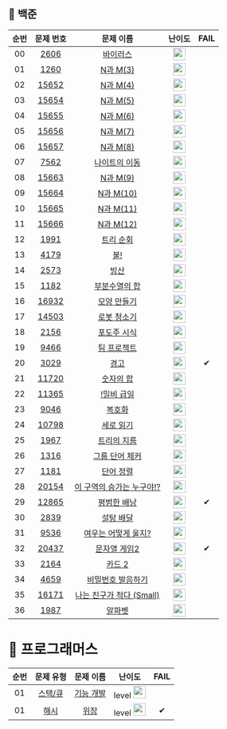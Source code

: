 ## 🚩 백준





|          순번          |        문제 번호         |        문제 이름         |         난이도          |         FAIL         |
| :-----: | :-----: | :-----: | :-----: | :-----: |
| 00 | <a href="https://www.acmicpc.net/problem/2606" target="_blank">2606</a> | [바이러스](algorithm/4월/4월-5일) |<img height="25px" width="25px" src="https://static.solved.ac/tier_small/8.svg"/>||
| 01 | <a href="https://www.acmicpc.net/problem/15651" target="_blank">1260</a> | [N과 M(3)](algorithm/6월/6월-30일) | <img height="25px" width="25px" src="https://static.solved.ac/tier_small/8.svg"/> |  |
|  02  | <a href="https://www.acmicpc.net/problem/15652" target="_blank">15652</a> | [N과 M(4)](algorithm/7월/7월-2일) | <img height="25px" width="25px" src="https://static.solved.ac/tier_small/8.svg"/> |  |
| 03 | <a href="acmicpc.net/problem/15654" target="_blank">15654</a> | [N과 M(5)](algorithm/7월/7월-3일) | <img height="25px" width="25px" src="https://static.solved.ac/tier_small/8.svg"/> |  |
|  04  | <a href="https://www.acmicpc.net/problem/15655" target="_blank">15655</a> | [N과 M(6)](algorithm/7월/7월-3일) | <img height="25px" width="25px" src="https://static.solved.ac/tier_small/8.svg"/> |  |
| 05 | <a href="https://www.acmicpc.net/problem/15656" target="_blank">15656</a> | [N과 M(7)](algorithm/7월/7월-3일) | <img height="25px" width="25px" src="https://static.solved.ac/tier_small/8.svg"/> |  |
| 06 | <a href="https://www.acmicpc.net/problem/15657" target="_blank">15657</a> | [N과 M(8)](algorithm/7월/7월-3일) | <img height="25px" width="25px" src="https://static.solved.ac/tier_small/8.svg"/> |  |
| 07 | <a href="https://www.acmicpc.net/problem/7562" target="_blank">7562</a> | [나이트의 이동](algorithm/7월/7월-5일) | <img height="25px" width="25px" src="https://static.solved.ac/tier_small/9.svg"/> |  |
| 08 | <a href="https://www.acmicpc.net/problem/15663" target="_blank">15663</a> | [N과 M(9)](algorithm/7월/7월-6일) | <img height="25px" width="25px" src="https://static.solved.ac/tier_small/9.svg"/> |  |
| 09 | <a href="https://www.acmicpc.net/problem/15664" target="_blank">15664</a> | [N과 M(10)](algorithm/7월/7월-7일) | <img height="25px" width="25px" src="https://static.solved.ac/tier_small/9.svg"/> |  |
| 10 | <a href="https://www.acmicpc.net/problem/15665" target="_blank">15665</a> | [N과 M(11)](algorithm/7월/7월-7일) | <img height="25px" width="25px" src="https://static.solved.ac/tier_small/9.svg"/> |  |
| 11 | <a href="https://www.acmicpc.net/problem/15666" target="_blank">15666</a> | [N과 M(12)](algorithm/7월/7월-7일) | <img height="25px" width="25px" src="https://static.solved.ac/tier_small/9.svg"/> |  |
| 12 | <a href="https://www.acmicpc.net/problem/1991" target="_blank">1991</a> | [트리 순회](algorithm/7월/7월-8일) | <img height="25px" width="25px" src="https://static.solved.ac/tier_small/10.svg"/> |  |
| 13 | <a href="https://www.acmicpc.net/problem/4179" target="_blank">4179</a> | [불!](algorithm/7월/7월-8일) | <img height="25px" width="25px" src="https://static.solved.ac/tier_small/12.svg"/> |  |
| 14 | <a href="https://www.acmicpc.net/problem/2573" target="_blank">2573</a> | [빙산](algorithm/7월/7월-9일) | <img height="25px" width="25px" src="https://static.solved.ac/tier_small/12.svg"/> |  |
| 15 | <a href="https://www.acmicpc.net/problem/1182" target="_blank">1182</a> | [부분수열의 합](algorithm/7월/7월-10일) | <img height="25px" width="25px" src="https://static.solved.ac/tier_small/9.svg"/> |  |
| 16 | <a href="https://www.acmicpc.net/problem/16932" target="_blank">16932</a> | [모양 만들기](algorithm/7월/7월-12일) | <img height="25px" width="25px" src="https://static.solved.ac/tier_small/12.svg"/> |  |
| 17 | <a href="https://www.acmicpc.net/problem/14503" target="_blank">14503</a> | [로봇 청소기](algorithm/7월/7월-13일) | <img height="25px" width="25px" src="https://static.solved.ac/tier_small/11.svg"/> |  |
| 18 | <a href="https://www.acmicpc.net/problem/2156" target="_blank">2156</a> | [포도주 시식](algorithm/7월/7월-14일) | <img height="25px" width="25px" src="https://static.solved.ac/tier_small/10.svg"/> |  |
| 19 | <a href="https://www.acmicpc.net/problem/9466" target="_blank">9466</a> | [팀 프로젝트](algorithm/7월/7월-16일) | <img height="25px" width="25px" src="https://static.solved.ac/tier_small/12.svg"/> |  |
| 20 | <a href="https://www.acmicpc.net/problem/3029" target="_blank">3029</a> | [경고](algorithm/7월/7월-17일) | <img height="25px" width="25px" src="https://static.solved.ac/tier_small/3.svg"/> | ✔ |
| 21 | <a href="https://www.acmicpc.net/problem/11720" target="_blank">11720</a> | [숫자의 합](algorithm/7월/7월-17일) | <img height="25px" width="25px" src="https://static.solved.ac/tier_small/4.svg"/> | |
| 22 | <a href="https://www.acmicpc.net/problem/11365" target="_blank">11365</a> | [!밀비 급일](algorithm/7월/7월-17일) | <img height="25px" width="25px" src="https://static.solved.ac/tier_small/4.svg"/> | |
| 23 | <a href="https://www.acmicpc.net/problem/9046" target="_blank">9046</a> | [복호화](algorithm/7월/7월-17일) | <img height="25px" width="25px" src="https://static.solved.ac/tier_small/4.svg"/> | |
| 24 | <a href="https://www.acmicpc.net/problem/10798" target="_blank">10798</a> | [세로 읽기](algorithm/7월/7월-17일) | <img height="25px" width="25px" src="https://static.solved.ac/tier_small/5.svg"/> | |
| 25 | <a href="https://www.acmicpc.net/problem/1967" target="_blank">1967</a> | [트리의 지름](algorithm/7월/7월-19일) | <img height="25px" width="25px" src="https://static.solved.ac/tier_small/12.svg"/> | |
| 26 | <a href="https://www.acmicpc.net/problem/1316" target="_blank">1316</a> | [그룹 단어 체커](algorithm/7월/7월-20일) | <img height="25px" width="25px" src="https://static.solved.ac/tier_small/6.svg"/> | |
| 27 | <a href="https://www.acmicpc.net/problem/1181" target="_blank">1181</a> | [단어 정렬](algorithm/7월/7월-20일) | <img height="25px" width="25px" src="https://static.solved.ac/tier_small/6.svg"/> | |
| 28 | <a href="https://www.acmicpc.net/problem/20154" target="_blank">20154</a> | [이 구역의 승가는 누구야!?](algorithm/7월/7월-21일) | <img height="25px" width="25px" src="https://static.solved.ac/tier_small/5.svg"/> | |
| 29 | <a href="https://www.acmicpc.net/problem/12865" target="_blank">12865</a> | [평범한 배낭](algorithm/7월/7월-21일) | <img height="25px" width="25px" src="https://static.solved.ac/tier_small/11.svg"/> | ✔ |
| 30 | <a href="https://www.acmicpc.net/problem/2839" target="_blank">2839</a> | [설탕 배달](algorithm/7월/7월-22일) | <img height="25px" width="25px" src="https://static.solved.ac/tier_small/5.svg"/> |  |
| 31 | <a href="https://www.acmicpc.net/problem/9536" target="_blank">9536</a> | [여우는 어떻게 울지?](algorithm/7월/7월-23일) | <img height="25px" width="25px" src="https://static.solved.ac/tier_small/6.svg"/> | |
| 32 | <a href="https://www.acmicpc.net/problem/20437" target="_blank">20437</a> | [문자열 게임2](algorithm/7월/7월-23일) | <img height="25px" width="25px" src="https://static.solved.ac/tier_small/11.svg"/> | ✔ |
| 33 | <a href="https://www.acmicpc.net/problem/2164" target="_blank">2164</a> | [카드 2](algorithm/7월/7월-27일) | <img height="25px" width="25px" src="https://static.solved.ac/tier_small/7.svg"/> |  |
| 34 | <a href="https://www.acmicpc.net/problem/4659" target="_blank">4659</a> | [비밀번호 발음하기](algorithm/7월/7월-28일) | <img height="25px" width="25px" src="https://static.solved.ac/tier_small/6.svg"/> | |
| 35 | <a href="https://www.acmicpc.net/problem/16171" target="_blank">16171</a> | [나는 친구가 적다 (Small)](algorithm/7월/7월-28일) | <img height="25px" width="25px" src="https://static.solved.ac/tier_small/6.svg"/> | |
| 36 | <a href="https://www.acmicpc.net/problem/1987" target="_blank">1987</a> | [알파벳](algorithm/7월/7월-30일) | <img height="25px" width="25px" src="https://static.solved.ac/tier_small/12.svg"/> | |



# 🚩 프로그래머스



| 순번 |                          문제 유형                           |              문제 이름              |                            난이도                            | FAIL |
| :--: | :----------------------------------------------------------: | :---------------------------------: | :----------------------------------------------------------: | :--: |
|  01  | <a href="https://programmers.co.kr/learn/courses/30/lessons/42586?language=python3" target="_blank">스택/큐</a> | [기능 개발](algorithm/7월/7월-26일) | level <img height="25px" width="25px" src="https://static.solved.ac/tier_small/9.svg"/> |      |
|  01  | <a href="https://programmers.co.kr/learn/courses/30/lessons/42578" target="_blank">해시</a> |   [위장](algorithm/7월/7월-26일)    | level <img height="25px" width="25px" src="https://static.solved.ac/tier_small/9.svg"/> |  ✔   |

